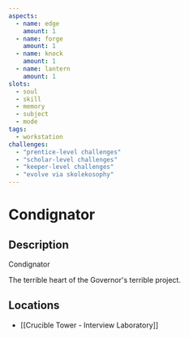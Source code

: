 ```yaml
---
aspects: 
  - name: edge
    amount: 1
  - name: forge
    amount: 1
  - name: knock
    amount: 1
  - name: lantern
    amount: 1
slots:
  - soul
  - skill
  - memory
  - subject
  - mode
tags:
  - workstation
challenges:
  - "prentice-level challenges"
  - "scholar-level challenges"
  - "keeper-level challenges"
  - "evolve via skolekosophy"
---
```


# Condignator

## Description
Condignator

The terrible heart of the Governor's terrible project.
## Locations
- [[Crucible Tower - Interview Laboratory]]